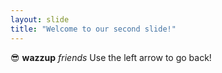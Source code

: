 ```yaml
---
layout: slide
title: "Welcome to our second slide!"
---
```

:sunglasses: **wazzup** _friends_
Use the left arrow to go back!
